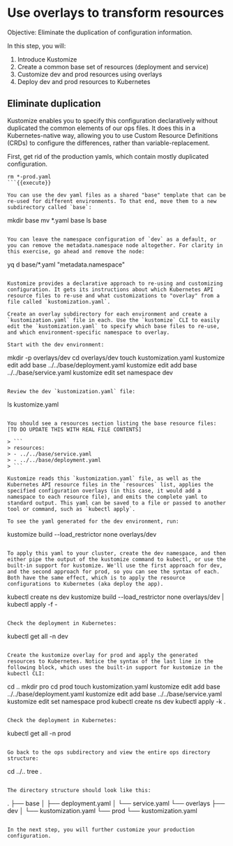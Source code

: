 # Use overlays to transform resources

Objective:
Eliminate the duplication of configuration information.

In this step, you will:
1. Introduce Kustomize
2. Create a common base set of resources (deployment and service)
2. Customize dev and prod resources using overlays
3. Deploy dev and prod resources to Kubernetes

## Eliminate duplication

Kustomize enables you to specify this configuration declaratively without duplicated the common elements of our ops files. It does this in a Kubernetes-native way, allowing you to use Custom Resource Definitions (CRDs) to configure the differences, rather than variable-replacement.

First, get rid of the production yamls, which contain mostly duplicated configuration.

```
rm *-prod.yaml
```{{execute}}

You can use the dev yaml files as a shared "base" template that can be re-used for different environments. To that end, move them to a new subdirectory called `base`:

```
mkdir base
mv *.yaml base
ls base
```{{execute}}

You can leave the namespace configuration of `dev` as a default, or you can remove the metadata.namespace node altogether. For clarity in this exercise, go ahead and remove the node:

```
yq d base/*.yaml "metadata.namespace" 
```{{execute}}

Kustomize provides a declarative approach to re-using and customizing configuration. It gets its instructions about which Kubernetes API resource files to re-use and what customizations to "overlay" from a file called `kustomization.yaml`.

Create an overlay subdirectory for each environment and create a `kustomization.yaml` file in each. Use the `kustomize` CLI to easily edit the `kustomization.yaml` to specify which base files to re-use, and which environment-specific namespace to overlay.

Start with the dev environment:

```
mkdir -p overlays/dev
cd overlays/dev
touch kustomization.yaml
kustomize edit add base ../../base/deployment.yaml
kustomize edit add base ../../base/service.yaml
kustomize edit set namespace dev
```{{execute}}

Review the dev `kustomization.yaml` file:

```
ls kustomize.yaml
```{{execute}}

You should see a resources section listing the base resource files: [TO DO UPDATE THIS WITH REAL FILE CONTENTS]
               
> ```
> resources:
> - ../../base/service.yaml
> - ../../base/deployment.yaml
> ```

Kustomize reads this `kustomization.yaml` file, as well as the Kubernetes API resource files in the `resources` list, applies the specified configuration overlays (in this case, it would add a namespace to each resource file), and emits the complete yaml to standard output. This yaml can be saved to a file or passed to another tool or command, such as `kubectl apply`.

To see the yaml generated for the dev environment, run:

```
kustomize build --load_restrictor none overlays/dev
```{{execute}}

To apply this yaml to your cluster, create the dev namespace, and then either pipe the output of the kustomize command to kubectl, or use the built-in support for kustomize. We'll use the first approach for dev, and the second approach for prod, so you can see the syntax of each. Both have the same effect, which is to apply the resource configurations to Kubernetes (aka deploy the app).

```
kubectl create ns dev
kustomize build --load_restrictor none overlays/dev | kubectl apply -f -
```{{execute}}

Check the deployment in Kubernetes:

```
kubectl get all -n dev
```{{execute}}

Create the kustomize overlay for prod and apply the generated resources to Kubernetes. Notice the syntax of the last line in the following block, which uses the built-in support for kustomize in the kubectl CLI:

```
cd ..
mkdir pro
cd prod
touch kustomization.yaml
kustomize edit add base ../../base/deployment.yaml
kustomize edit add base ../../base/service.yaml
kustomize edit set namespace prod
kubectl create ns dev
kubectl apply -k .
```{{execute}}

Check the deployment in Kubernetes:

```
kubectl get all -n prod
```{{execute}}

Go back to the ops subdirectory and view the entire ops directory structure:

```
cd ../..
tree .
```{{execute}}

The directory structure should look like this:

```
.
├── base
│   ├── deployment.yaml
│   └── service.yaml
└── overlays
    ├── dev
    │   └── kustomization.yaml
    └── prod
        └── kustomization.yaml
```

In the next step, you will further customize your production configuration.